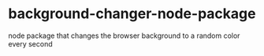 # background-changer-node-package
node package that changes the browser background to a random color every second
